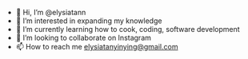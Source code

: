 - 👋 Hi, I’m @elysiatann
- 👀 I’m interested in expanding my knowledge
- 🌱 I’m currently learning how to cook, coding, software development
- 💞️ I’m looking to collaborate on Instagram 
- 📫 How to reach me elysiatanyinying@gmail.com

<!---
elysiatann/elysiatann is a ✨ special ✨ repository because its `README.md` (this file) appears on your GitHub profile.
You can click the Preview link to take a look at your changes.
--->
